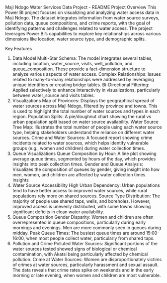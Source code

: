 Maji Ndogo Water Services Data Project - README
Project Overview
This Power BI project focuses on visualizing and analyzing water access data in Maji Ndogo. The dataset integrates information from water source surveys, pollution data, queue compositions, and crime reports, with the goal of identifying patterns and challenges related to water access. The project leverages Power BI’s capabilities to explore key relationships across various dimensions like location, water source type, and demographic splits.

Key Features
1. Data Model
Multi-Star Schema: The model integrates several tables, including location, water_source, visits, well_pollution, and queue_composition. These provide a fact-dimension structure to analyze various aspects of water access.
Complex Relationships: Issues related to many-to-many relationships were addressed by leveraging unique identifiers or creating bridge tables.
Bi-Directional Filtering: Applied selectively to enhance interactivity in visualizations, particularly between water_source and visits tables.
2. Visualizations
Map of Provinces: Displays the geographical spread of water sources across Maji Ndogo, filtered by province and towns. This is used to highlight the total number of water sources and types in each region.
Population Splits: A pie/doughnut chart showing the rural vs urban population split based on water source availability.
Water Source Tree Map: Illustrates the total number of people using each water source type, helping stakeholders understand the reliance on different water sources.
Crime and Water Sources: A focused report showing crime incidents related to water sources, which helps identify vulnerable groups (e.g., women and children) during water collection times.
3. Queue Visualizations
Queue Composition by Hour: A line plot showing average queue times, segmented by hours of the day, which provides insights into peak collection times.
Gender and Queue Analysis: Visualizes the composition of queues by gender, giving insight into how men, women, and children are affected by water collection times.
Insights
1. Water Source Accessibility
High Urban Dependency: Urban populations tend to have better access to improved water sources, while rural populations rely more on shared sources.
Source Type Distribution: The majority of people use shared taps, wells, and boreholes. However, improved access is unevenly distributed, with some towns showing significant deficits in clean water availability.
2. Queue Composition
Gender Disparity: Women and children are often overrepresented in queue compositions, particularly during early mornings and evenings. Men are more commonly seen in queues during midday.
Peak Queue Times: The busiest queue times are around 15:00-16:00, when most people collect water, particularly from shared taps.
3. Pollution and Crime
Polluted Water Sources: Significant portions of the water sources tested showed signs of biological or chemical contamination, with Akatsi being particularly affected by chemical pollution.
Crime at Water Sources: Women are disproportionately victims of crimes at water sources, particularly harassment and sexual assault. The data reveals that crime rates spike on weekends and in the early morning or late evening, when women and children are most vulnerable.
